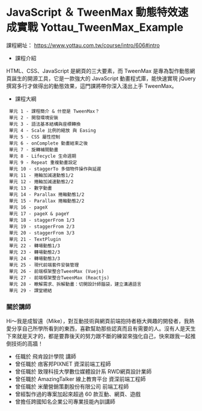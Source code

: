 # JavaScript ＆ TweenMax 動態特效速成實戰  Yottau_TweenMax_Example

課程網址： <https://www.yottau.com.tw/course/intro/606#intro>

- 課程介紹

HTML、CSS、JavaScript 是網頁的三大要素，而 TweenMax 是專為製作動態網頁誕生的開源工具，它是一款強大的 JavaScript 動畫程式庫，能快速實現 jQuery 撰寫多行才做得出的動態效果，這門課將帶你深入淺出上手 TweenMax。

 - 課程大綱
```
 單元 1 - 課程簡介 & 什麼是 TweenMax？ 
 單元 2 - 開發環境安裝
 單元 3 - 語法基本結構與座標轉換
 單元 4 - Scale 比例的縮放 與 Easing
 單元 5 - CSS 屬性控制
 單元 6 - onComplete 動畫結束之後
 單元 7 - 旋轉補間動畫
 單元 8 - Lifecycle 生命週期
 單元 9 - Repeat 重複動畫設定
 單元 10 - staggerTo 多個物件操作與延遲
 單元 11 - 捲軸加減速動態1/2
 單元 12 - 捲軸加減速動態2/2
 單元 13 - 數字動畫
 單元 14 - Parallax 捲軸動態1/2
 單元 15 - Parallax 捲軸動態2/2
 單元 16 - pageX
 單元 17 - pageX & pageY
 單元 18 - staggerFrom 1/3
 單元 19 - staggerFrom 2/3
 單元 20 - staggerFrom 3/3
 單元 21 - TextPlugin
 單元 22 - 轉場動態1/3
 單元 23 - 轉場動態2/3
 單元 24 - 轉場動態3/3
 單元 25 - 現代前端套件安裝管理
 單元 26 - 前端框架整合TweenMax (Vuejs)
 單元 27 - 前端框架整合TweenMax (Reactjs)
 單元 28 - 瞭解需求、拆解動畫：切開設計師腦袋，建立溝通語言
 單元 29 - 課堂總結
 ```

### 關於講師
Hi～我是成智遠（Mike），對互動技術與網頁前端抱持者極大興趣的開發者，我熱愛分享自己所學所看到的東西，喜歡幫助那些認真而且有需要的人。沒有人是天生下來就是天才的，都是要靠後天的努力跟不斷的練習來強化自己，快來跟我一起推倒技術的高牆！

- 任職於 飛肯設計學院 講師
- 曾任職於 痞客邦PIXNET 資深前端工程師
- 曾任職於 致理科技大學數位媒體設計系  RWD網頁設計業師
- 曾任職於 AmazingTalker  線上教育平台 資深前端工程師
- 曾任職於 米蘭營銷策劃股份有限公司 前端工程師
- 曾經製作過的專案加起來超過 60 款互動、網頁、遊戲
- 曾擔任跨國知名企業公司專業技能內訓講師
